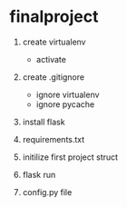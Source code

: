 # finalproject

1. create virtualenv
    + activate

2. create .gitignore
    + ignore virtualenv
    + ignore pycache

3. install flask

4. requirements.txt

5. initilize first project struct

6. flask run

7. config.py file